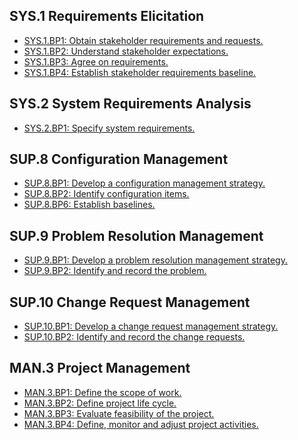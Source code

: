 SYS.1 Requirements Elicitation
------------------------------

* [SYS.1.BP1: Obtain stakeholder requirements and requests.](minimalSPICE_spice_SYS1BP1.html)
* [SYS.1.BP2: Understand stakeholder expectations.](minimalSPICE_spice_SYS1BP2.html)
* [SYS.1.BP3: Agree on requirements.](minimalSPICE_spice_SYS1BP3.html)
* [SYS.1.BP4: Establish stakeholder requirements baseline.](minimalSPICE_spice_SYS1BP4.html)

SYS.2 System Requirements Analysis
----------------------------------

* [SYS.2.BP1: Specify system requirements.](minimalSPICE_spice_SYS2BP1.html)

SUP.8 Configuration Management
------------------------------

* [SUP.8.BP1: Develop a configuration management strategy.](minimalSPICE_spice_SUP8BP1.html)
* [SUP.8.BP2: Identify configuration items.](minimalSPICE_spice_SUP8BP2.html)
* [SUP.8.BP6: Establish baselines.](minimalSPICE_spice_SUP8BP6.html)

SUP.9 Problem Resolution Management
-----------------------------------

* [SUP.9.BP1: Develop a problem resolution management strategy.](minimalSPICE_spice_SUP9BP1.html)
* [SUP.9.BP2: Identify and record the problem.](minimalSPICE_spice_SUP9BP2.html)

SUP.10 Change Request Management
--------------------------------

* [SUP.10.BP1: Develop a change request management strategy.](minimalSPICE_spice_SUP10BP1.html)
* [SUP.10.BP2: Identify and record the change requests.](minimalSPICE_spice_SUP10BP2.html)

MAN.3 Project Management
------------------------

* [MAN.3.BP1: Define the scope of work.](minimalSPICE_spice_MAN3BP1.html)
* [MAN.3.BP2: Define project life cycle.](minimalSPICE_spice_MAN3BP2.html)
* [MAN.3.BP3: Evaluate feasibility of the project.](minimalSPICE_spice_MAN3BP3.html)
* [MAN.3.BP4: Define, monitor and adjust project activities.](minimalSPICE_spice_MAN3BP4.html)

